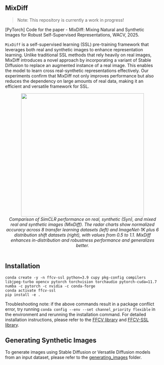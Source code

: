 ## MixDiff

> Note: This repository is currently a work in progress!

[PyTorch] Code for the paper - MixDiff: Mixing Natural and Synthetic Images for Robust Self-Supervised Representations, WACV, 2025.

`MixDiff` is a self-supervised learning (SSL) pre-training framework that leverages both real and synthetic images to enhance representation learning. Unlike traditional SSL methods that rely heavily on real images, MixDiff introduces a novel approach by incorporating a variant of Stable Diffusion to replace an augmented instance of a real image. This enables the model to learn cross real-synthetic representations effectively. Our experiments confirm that MixDiff not only improves performance but also reduces the dependency on large amounts of real data, making it an efficient and versatile framework for SSL.


<div align="center">
<img src="http://drive.google.com/uc?export=view&id=1WODFQ4ODPxfP1cZXMa4YdcRo84R8edAS" width="400">
</br>
<em>Comparison of SimCLR performance on real, synthetic (Syn), and mixed real and synthetic images (MixDiff). The radar charts show normalized accuracy across 8 transfer learning datasets (left) and ImageNet-1K plus 6 distribution shift datasets (right), with values from 0.5 to 1.1. MixDiff enhances in-distribution and robustness performance and generalizes better.</em>
</div>
</br>

## Installation

```
conda create -y -n ffcv-ssl python=3.9 cupy pkg-config compilers libjpeg-turbo opencv pytorch torchvision torchaudio pytorch-cuda=11.7 numba -c pytorch -c nvidia -c conda-forge
conda activate ffcv-ssl
pip install -e .
```
Troubleshooting note: if the above commands result in a package conflict error, try running ``conda config --env --set channel_priority flexible`` in the environment and rerunning the installation command. For detailed installation instructions, please refer to the [FFCV library](https://github.com/libffcv/ffcv) and [FFCV-SSL library](https://github.com/facebookresearch/FFCV-SSL).

## Generating Synthetic Images

To generate images using Stable Diffusion or Versatile Diffusion models from an input dataset, please refer to the [generating_images](./generating_images) folder.